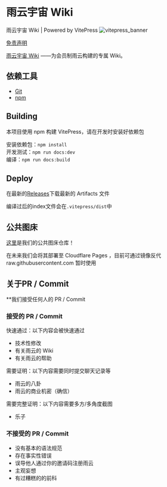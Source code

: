 # 雨云宇宙 Wiki

雨云宇宙 Wiki | Powered by VitePress
![vitepress_banner](https://api.ymbit.cn/images/nyanest/vitepress_banner.png)

[免责声明](/not_rainyun_official.md)

[雨云宇宙 Wiki](https://wiki.rainyun.space/) ——为会员制雨云构建的专属 Wiki。

## 依赖工具

- [Git](https://git-scm.com/downloads)
- [npm](https://nodejs.org/)

## Building

本项目使用 npm 构建 VitePress，请在开发时安装好依赖包

安装依赖包：`npm install`  
开发测试：`npm run docs:dev`  
编译：`npm run docs:build`  

## Deploy

在最新的[Releases](https://github.com/rainyun-space/rainyun-wiki/releases/latest)下载最新的 Artifacts 文件

编译过后的index文件会在`.vitepress/dist`中

## 公共图床

[这里](https://github.com/rainyun-space/picture)是我们的公共图床仓库！

在未来我们会将其部署至 Cloudflare Pages ，目前可通过镜像反代 raw.githubusercontent.com 暂时使用

## 关于PR / Commit

**我们接受任何人的 PR / Commit

### 接受的 PR / Commit

快速通过：以下内容会被快速通过

- 技术性修改
- 有关雨云的 Wiki
- 有关雨云的帮助

需要证明：以下内容需要同时提交聊天记录等

- 雨云的八卦
- 雨云的商业机密（确信）

需要完整证明：以下内容需要多方/多角度截图

- 乐子
  
### 不接受的 PR / Commit

- 没有基本的语法规范
- 存在事实性错误
- 误导他人通过你的邀请码注册雨云
- 主观妄想
- 有过糟糕的的前科
